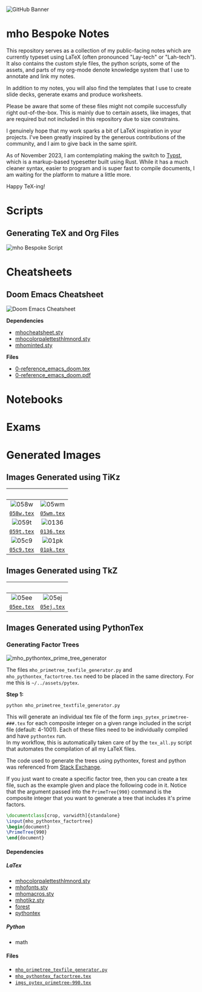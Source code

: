 ![GitHub Banner](/assets/images/bespoke_notes.png)
# mho Bespoke Notes 

This repository serves as a collection of my public-facing notes which are currently typeset using LaTeX (often pronounced "Lay-tech" or "Lah-tech").  
It also contains the custom style files, the python scripts, some of the assets, and parts of my org-mode denote knowledge system that I use to annotate and link my notes.

In addition to my notes, you will also find the templates that I use to create slide decks, generate exams and produce worksheets. 

Please be aware that some of these files might not compile successfully right out-of-the-box. This is mainly due to certain assets, like images, that are required but not included in this repository due to size constrains.

I genuinely hope that my work sparks a bit of LaTeX inspiration in your projects. I've been greatly inspired by the generous contributions of the community, and I aim to give back in the same spirit.

As of November 2023, I am contemplating making the switch to [Typst](https://github.com/typst/typst), which is a markup-based typesetter built using Rust. While it has a much cleaner syntax, easier to program and is super fast to compile documents, I am waiting for the platform to mature a little more.

Happy TeX-ing!

# Scripts
## Generating TeX and Org Files
![mho Bespoke Script](/assets/images/mho_bespoke_script.png)
# Cheatsheets
## Doom Emacs Cheatsheet
![Doom Emacs Cheatsheet](/assets/images/latex-cheatsheet-doomEmacs.png)

**Dependencies**
- [mhocheatsheet.sty](/texmf/mhocheatsheet.sty)
- [mhocolorpalettesthlmnord.sty](/texmf/mhocolorpalettesthlmnord.sty)
- [mhominted.sty](/texmf/mhominted.sty)

 
**Files** 
- [0-reference_emacs_doom.tex](/main/0-reference_emacs_doom.tex)
- [0-reference_emacs_doom.pdf](/main/0-reference_emacs_doom.pdf)

# Notebooks

# Exams

# Generated Images

## Images Generated using TiKz

| &nbsp; | &nbsp; |
| :----: | :----: |
| ![058w](/assets/png/imgs_tikz-058w.png) | ![05wm](/assets/png/imgs_tikz-05wm.png) |
| [`058w.tex`](/assets/tikz/imgs_tikz-058w.tex) | [`05wm.tex`](/assets/tikz/imgs_tikz-05wm.tex) |
| ![059t](/assets/png/imgs_tikz-059t.png) | ![0136](/assets/png/imgs_tikz-0136.png) |
| [`059t.tex`](/assets/tikz/imgs_tikz-059t.tex) | [`0136.tex`](/assets/tikz/imgs_tikz-0136.tex) |
| ![05c9](/assets/png/imgs_tikz-05c9.png) | ![01pk](/assets/png/imgs_tikz-01pk.png) |
| [`05c9.tex`](/assets/tikz/imgs_tikz-05c9.tex) | [`01pk.tex`](/assets/tikz/imgs_tikz-01pk.tex) |
 
## Images Generated using TkZ

| &nbsp; | &nbsp; |
| :----: | :----: |
| ![05ee](/assets/png/imgs_tikz-05ee.png) | ![05ej](/assets/png/imgs_tikz-05ej.png) |
| [`05ee.tex`](/assets/tikz/imgs_tikz-05ee.tex) | [`05ej.tex`](/assets/tikz/imgs_tikz-05ej.tex) |

## Images Generated using PythonTex

### Generating Factor Trees

![mho_pythontex_prime_tree_generator](/assets/images/mho_pythontex_prime_tree_generator.png) 

The files `mho_primetree_texfile_generator.py` and `mho_pythontex_factortree.tex` need to be placed in the same directory.  For me this is `~/../assets/pytex`.  

**Step 1:** 

``` shell
python mho_primetree_textfile_generator.py
```

This will generate an individual tex file of the form `imgs_pytex_primetree-###.tex`
for each composite integer on a given range included in the script file (default: 4-1001). 
Each of these files need to be individually compiled and have `pythontex` run.  
In my workflow, this is automatically taken care of by the `tex_all.py` script that 
automates the compilation of all my LaTeX files.

The code used to generate the trees using pythontex, forest and python
was referenced from [Stack Exchange](https://tex.stackexchange.com/a/132145).

If you just want to create a specific factor tree, then you can create a tex file, 
such as the example given and place the following code in it.  Notice that the 
argument passed into the `PrimeTree{990}` command is the composite integer that 
you want to generate a tree that includes it's prime factors.

```latex
\documentclass[crop, varwidth]{standalone}
\input{mho_pythontex_factortree}
\begin{document}
\PrimeTree{990}
\end{document}

```

#### Dependencies 

##### LaTex

- [mhocolorpalettesthlmnord.sty](/texmf/mhocolorpalettesthlmnord.sty)
- [mhofonts.sty](/texmf/mhofonts.sty)
- [mhomacros.sty](/texmf/mhomacros.sty)
- [mhotikz.sty](/texmf/mhotikz.sty)
- [forest](https://ctan.org/pkg/forest) 
- [pythontex](https://ctan.org/pkg/pythontex)

##### Python

- math

#### Files

- [`mho_primetree_texfile_generator.py`](/assets/pytex/mho_primetree_texfile_generator.py)
- [`mho_pythontex_factortree.tex`](/assets/pytex/mho_pythontex_factortree.tex) 
- [`imgs_pytex_primetree-990.tex`](/assets/pytex/imgs_pytex_primetree-990.tex)
